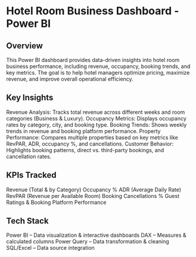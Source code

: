 # Hotel Room Business Dashboard - Power BI
## Overview
This Power BI dashboard provides data-driven insights into hotel room business performance, including revenue, occupancy, booking trends, and key metrics. The goal is to help hotel managers optimize pricing, maximize revenue, and improve overall operational efficiency.

 ## Key Insights
Revenue Analysis: Tracks total revenue across different weeks and room categories (Business & Luxury).
Occupancy Metrics: Displays occupancy rates by category, city, and booking type.
Booking Trends: Shows weekly trends in revenue and booking platform performance.
Property Performance: Compares multiple properties based on key metrics like RevPAR, ADR, occupancy %, and cancellations.
Customer Behavior: Highlights booking patterns, direct vs. third-party bookings, and cancellation rates.
## KPIs Tracked
Revenue (Total & by Category)
Occupancy %
ADR (Average Daily Rate)
RevPAR (Revenue per Available Room)
Booking Cancellations %
Guest Ratings & Booking Platform Performance
## Tech Stack
Power BI – Data visualization & interactive dashboards
DAX – Measures & calculated columns
Power Query – Data transformation & cleaning
SQL/Excel – Data source integration


